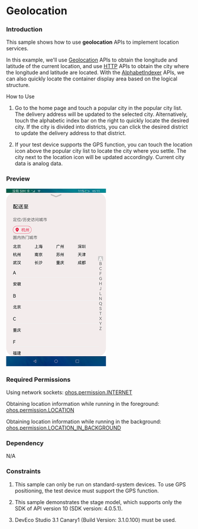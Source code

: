 # Geolocation

### Introduction

This sample shows how to use **geolocation** APIs to implement location services.

In this example, we'll use [Geolocation](https://gitee.com/openharmony/docs/blob/master/en/application-dev/reference/apis/js-apis-geolocation.md) APIs to obtain the longitude and latitude of the current location, and use [HTTP](https://gitee.com/openharmony/docs/blob/master/en/application-dev/reference/apis/js-apis-http.md) APIs to obtain the city where the longitude and latitude are located. With the [AlphabetIndexer](https://gitee.com/openharmony/docs/blob/master/en/application-dev/reference/arkui-ts/ts-container-alphabet-indexer.md) APIs, we can also quickly locate the container display area based on the logical structure.

How to Use

1. Go to the home page and touch a popular city in the popular city list. The delivery address will be updated to the selected city. Alternatively, touch the alphabetic index bar on the right to quickly locate the desired city. If the city is divided into districts, you can click the desired district to update the delivery address to that district.

2. If your test device supports the GPS function, you can touch the location icon above the popular city list to locate the city where you settle. The city next to the location icon will be updated accordingly. Current city data is analog data.


### Preview

![](screenshots/devices/zh/position.png)

### Required Permissions

Using network sockets: [ohos.permission.INTERNET](https://gitee.com/openharmony/docs/blob/master/en/application-dev/security/permission-list.md)

Obtaining location information while running in the foreground: [ohos.permission.LOCATION](https://gitee.com/openharmony/docs/blob/master/en/application-dev/security/permission-list.md)

Obtaining location information while running in the background: [ohos.permission.LOCATION_IN_BACKGROUND](https://gitee.com/openharmony/docs/blob/master/en/application-dev/security/permission-list.md)

### Dependency

N/A

### Constraints

1. This sample can only be run on standard-system devices. To use GPS positioning, the test device must support the GPS function.

2. This sample demonstrates the stage model, which supports only the SDK of API version 10 (SDK version: 4.0.5.1). 

3. DevEco Studio 3.1 Canary1 (Build Version: 3.1.0.100) must be used.
